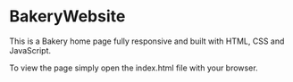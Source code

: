 # BakeryWebsite

This is a Bakery home page fully responsive and built with HTML, CSS and JavaScript.

To view the page simply open the index.html file with your browser.
